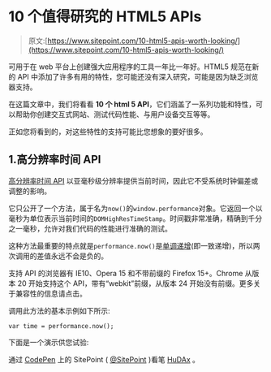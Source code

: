 # 10 个值得研究的 HTML5 APIs

> 原文:[https://www.sitepoint.com/10-html5-apis-worth-looking/](https://www.sitepoint.com/10-html5-apis-worth-looking/)

可用于在 web 平台上创建强大应用程序的工具一年比一年好。HTML5 规范在新的 API 中添加了许多有用的特性，您可能还没有深入研究，可能是因为缺乏浏览器支持。

在这篇文章中，我们将看看 **10 个 html 5 API**，它们涵盖了一系列功能和特性，可以帮助你创建交互式网站、测试代码性能、与用户设备交互等等。

正如您将看到的，对这些特性的支持可能比您想象的要好很多。

## 1.高分辨率时间 API

[高分辨率时间 API](https://www.w3.org/TR/hr-time/) 以亚毫秒级分辨率提供当前时间，因此它不受系统时钟偏差或调整的影响。

它只公开了一个方法，属于名为`now()`的`window.performance`对象。它返回一个以毫秒为单位表示当前时间的`DOMHighResTimeStamp`。时间戳非常准确，精确到千分之一毫秒，允许对我们代码的性能进行准确的测试。

这种方法最重要的特点就是`performance.now()`是[单调递增](https://www.w3.org/TR/hr-time/#sec-monotonic-clock)(即一致递增)，所以两次调用的差值永远不会是负的。

支持 API 的浏览器有 IE10、Opera 15 和不带前缀的 Firefox 15+。Chrome 从版本 20 开始支持这个 API，带有“webkit”前缀，从版本 24 开始没有前缀。更多关于兼容性的信息请点击。

调用此方法的基本示例如下所示:

```
var time = performance.now();
```

下面是一个演示供您试验:

通过 [CodePen](http://codepen.io) 上的 SitePoint ( [@SitePoint](http://codepen.io/SitePoint) )看笔 [HuDAx](http://codepen.io/SitePoint/pen/HuDAx) 。